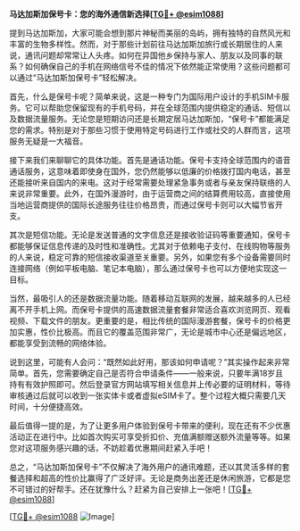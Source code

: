 **马达加斯加保号卡：您的海外通信新选择[[TG💪+ @esim1088](https://t.me/s/esim1088)]**

提到马达加斯加，大家可能会想到那片神秘而美丽的岛屿，拥有独特的自然风光和丰富的生物多样性。然而，对于那些计划前往马达加斯加旅行或长期居住的人来说，通讯问题却常常让人头疼。如何在异国他乡保持与家人、朋友以及同事的联系？如何确保自己的手机在网络信号不佳的情况下依然能正常使用？这些问题都可以通过“马达加斯加保号卡”轻松解决。

首先，什么是保号卡呢？简单来说，这是一种专门为国际用户设计的手机SIM卡服务。它可以帮助您保留现有的手机号码，并在全球范围内提供稳定的通话、短信以及数据流量服务。无论您是短期访问还是长期定居马达加斯加，“保号卡”都能满足您的需求。特别是对于那些习惯于使用特定号码进行工作或社交的人群而言，这项服务无疑是一大福音。

接下来我们来聊聊它的具体功能。首先是通话功能。保号卡支持全球范围内的语音通话服务，这意味着即使身在国外，您仍然能够以低廉的价格拨打国内电话，甚至还能接听来自国内的来电。这对于经常需要处理紧急事务或者与亲友保持联络的人来说非常重要。此外，在国外漫游时，由于运营商之间的结算费用较高，直接使用当地运营商提供的国际长途服务往往价格昂贵，而通过保号卡则可以大幅节省开支。

其次是短信功能。无论是发送普通的文字信息还是接收验证码等重要通知，保号卡都能够保证信息传递的及时性和准确性。尤其对于依赖电子支付、在线购物等服务的人来说，稳定可靠的短信接收渠道至关重要。另外，如果您有多个设备需要同时连接网络（例如平板电脑、笔记本电脑），那么通过保号卡也可以方便地实现这一目标。

当然，最吸引人的还是数据流量功能。随着移动互联网的发展，越来越多的人已经离不开手机上网。而保号卡提供的高速数据流量套餐非常适合喜欢浏览网页、观看视频、下载文件的朋友。更重要的是，相比传统的国际漫游套餐，保号卡的价格更加实惠，性价比极高。而且它的覆盖范围非常广，无论是城市中心还是偏远地区，都能享受到流畅的网络体验。

说到这里，可能有人会问：“既然如此好用，那该如何申请呢？”其实操作起来非常简单。首先，您需要确定自己是否符合申请条件——一般来说，只要年满18岁且持有有效护照即可。然后登录官方网站填写相关信息并上传必要的证明材料，等待审核通过后就可以收到一张实体卡或者虚拟eSIM卡了。整个过程大概只需要几天时间，十分便捷高效。

最后值得一提的是，为了让更多用户体验到保号卡带来的便利，现在还有不少优惠活动正在进行中。比如首次购买可享受折扣价、充值满额赠送额外流量等等。如果您对这项服务感兴趣的话，不妨趁着优惠期间赶紧入手吧！

总之，“马达加斯加保号卡”不仅解决了海外用户的通讯难题，还以其灵活多样的套餐选择和超高的性价比赢得了广泛好评。无论是商务出差还是休闲旅游，它都是您不可错过的好帮手。还在犹豫什么？赶紧为自己安排上一张吧！[[TG💪+ @esim1088](https://t.me/s/esim1088)]

[[TG💪+ @esim1088](https://t.me/s/esim1088) ![Image](https://i.postimg.cc/4NQfJmqS/Snipaste-2025-05-13-00-14-12.png)]
